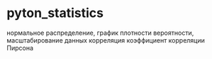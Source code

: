 # pyton_statistics

нормальное распределение, 
график плотности вероятности, 
масштабирование данных
корреляция
коэффициент корреляции Пирсона

